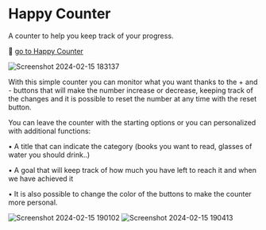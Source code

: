 # Happy Counter

A counter to help you keep track of your progress.

🔗 [go to Happy Counter](https://alepuliani.github.io/alessandrapuliani-happycounter/)

![Screenshot 2024-02-15 183137](https://github.com/alepuliani/alessandrapuliani-happycounter/assets/151534738/23aabbe0-9c3f-4aff-8a22-8080857cdbd1)


With this simple counter you can monitor what you want thanks to the + and - buttons that will make the number increase or decrease, keeping track of the changes and it is possible to reset the number at any time with the reset button.

You can leave the counter with the starting options or you can personalized with additional functions: 

• A title that can indicate the category (books you want to read, glasses of water you should drink..)

• A goal that will keep track of how much you have left to reach it and when we have achieved it

• It is also possible to change the color of the buttons to make the counter more personal.

![Screenshot 2024-02-15 190102](https://github.com/alepuliani/alessandrapuliani-happycounter/assets/151534738/8a86ac6d-f1e7-418e-9730-f49e3cdb4c12)
![Screenshot 2024-02-15 190413](https://github.com/alepuliani/alessandrapuliani-happycounter/assets/151534738/1ef8f50d-47f5-43ed-bf24-3306c0ee0e48)
